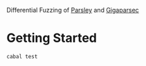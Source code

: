 Differential Fuzzing of [Parsley](https://github.com/j-mie6/parsley) and [Gigaparsec](https://github.com/j-mie6/gigaparsec)

# Getting Started

```
cabal test
